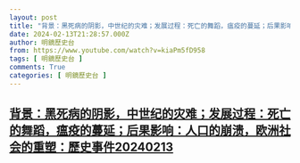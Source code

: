 ```yaml
---
layout: post
title: "背景：黑死病的阴影，中世纪的灾难；发展过程：死亡的舞蹈，瘟疫的蔓延；后果影响：人口的崩溃，欧洲社会的重塑：歷史事件20240213"
date: 2024-02-13T21:28:57.000Z
author: 明鏡歷史台
from: https://www.youtube.com/watch?v=kiaPm5fD958
tags: [ 明鏡歷史台 ]
comments: True
categories: [ 明鏡歷史台 ]
---
```

<!--1707859737000-->
[背景：黑死病的阴影，中世纪的灾难；发展过程：死亡的舞蹈，瘟疫的蔓延；后果影响：人口的崩溃，欧洲社会的重塑：歷史事件20240213](https://www.youtube.com/watch?v=kiaPm5fD958)
------

<div>

</div>
